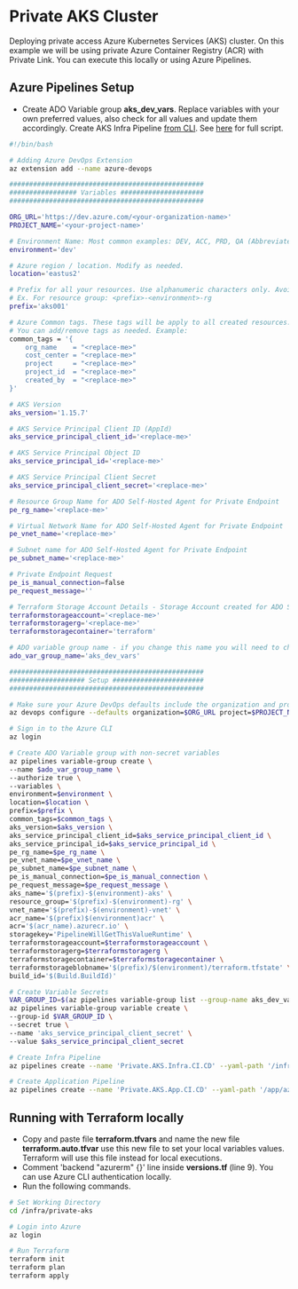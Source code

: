 # Private AKS Cluster

Deploying private access Azure Kubernetes Services (AKS) cluster. On this example we will be using private Azure Container Registry (ACR) with Private Link. You can execute this locally or using Azure Pipelines.

## Azure Pipelines Setup

* Create ADO Variable group **aks_dev_vars**. Replace variables with your own preferred values, also check for all **<replace-me>** values and update them accordingly. Create AKS Infra Pipeline [from CLI](https://docs.microsoft.com/en-us/azure/devops/pipelines/create-first-pipeline-cli). See [here](/infra/private-aks/azure-pipelines.sh) for full script.
```bash
#!/bin/bash

# Adding Azure DevOps Extension
az extension add --name azure-devops

#################################################
################# Variables #####################
#################################################

ORG_URL='https://dev.azure.com/<your-organization-name>'
PROJECT_NAME='<your-project-name>'

# Environment Name: Most common examples: DEV, ACC, PRD, QA (Abbreviate if possible)
environment='dev'

# Azure region / location. Modify as needed.
location='eastus2' 

# Prefix for all your resources. Use alphanumeric characters only. Avoid special characters. Ex. ado001
# Ex. For resource group: <prefix>-<environment>-rg
prefix='aks001'

# Azure Common tags. These tags will be apply to all created resources.
# You can add/remove tags as needed. Example: 
common_tags = '{
    org_name    = "<replace-me>"
    cost_center = "<replace-me>"
    project     = "<replace-me>"
    project_id  = "<replace-me>"
    created_by  = "<replace-me>"
}'

# AKS Version
aks_version='1.15.7'

# AKS Service Principal Client ID (AppId)
aks_service_principal_client_id='<replace-me>'

# AKS Service Principal Object ID
aks_service_principal_id='<replace-me>'

# AKS Service Principal Client Secret
aks_service_principal_client_secret='<replace-me>'

# Resource Group Name for ADO Self-Hosted Agent for Private Endpoint
pe_rg_name='<replace-me>'

# Virtual Network Name for ADO Self-Hosted Agent for Private Endpoint
pe_vnet_name='<replace-me>'

# Subnet name for ADO Self-Hosted Agent for Private Endpoint
pe_subnet_name='<replace-me>'

# Private Endpoint Request
pe_is_manual_connection=false
pe_request_message=''

# Terraform Storage Account Details - Storage Account created for ADO Self-Hosted Agent
terraformstorageaccount='<replace-me>'
terraformstoragerg='<replace-me>'
terraformstoragecontainer='terraform'

# ADO variable group name - if you change this name you will need to change azure-pipelines.yml file.
ado_var_group_name='aks_dev_vars'

#################################################
################### Setup #######################
#################################################

# Make sure your Azure DevOps defaults include the organization and project from the command prompt
az devops configure --defaults organization=$ORG_URL project=$PROJECT_NAME

# Sign in to the Azure CLI
az login

# Create ADO Variable group with non-secret variables
az pipelines variable-group create \
--name $ado_var_group_name \
--authorize true \
--variables \
environment=$environment \
location=$location \
prefix=$prefix \
common_tags=$common_tags \
aks_version=$aks_version \
aks_service_principal_client_id=$aks_service_principal_client_id \
aks_service_principal_id=$aks_service_principal_id \
pe_rg_name=$pe_rg_name \
pe_vnet_name=$pe_vnet_name \
pe_subnet_name=$pe_subnet_name \
pe_is_manual_connection=$pe_is_manual_connection \
pe_request_message=$pe_request_message \
aks_name='$(prefix)-$(environment)-aks' \
resource_group='$(prefix)-$(environment)-rg' \
vnet_name='$(prefix)-$(environment)-vnet' \
acr_name='$(prefix)$(environment)acr' \
acr='$(acr_name).azurecr.io' \
storagekey='PipelineWillGetThisValueRuntime' \
terraformstorageaccount=$terraformstorageaccount \
terraformstoragerg=$terraformstoragerg \
terraformstoragecontainer=$terraformstoragecontainer \
terraformstorageblobname='$(prefix)/$(environment)/terraform.tfstate' \
build_id='$(Build.BuildId)'

# Create Variable Secrets
VAR_GROUP_ID=$(az pipelines variable-group list --group-name aks_dev_vars --top 1 --query "[0].id" -o tsv)
az pipelines variable-group variable create \
--group-id $VAR_GROUP_ID \
--secret true \
--name 'aks_service_principal_client_secret' \
--value $aks_service_principal_client_secret

# Create Infra Pipeline
az pipelines create --name 'Private.AKS.Infra.CI.CD' --yaml-path '/infra/private-aks/azure-pipelines.yml' --repository private-aks-app --repository-type tfsgit --branch master

# Create Application Pipeline
az pipelines create --name 'Private.AKS.App.CI.CD' --yaml-path '/app/azure-pipelines.yml' --repository private-aks-app --repository-type tfsgit --branch master

```

## Running with Terraform locally

* Copy and paste file **terraform.tfvars** and name the new file **terraform.auto.tfvar** use this new file to set your local variables values. Terraform will use this file instead for local executions.
* Comment 'backend "azurerm" {}' line inside **versions.tf** (line 9). You can use Azure CLI authentication locally.
* Run the following commands.

```bash
# Set Working Directory
cd /infra/private-aks

# Login into Azure
az login 

# Run Terraform 
terraform init
terraform plan
terraform apply 
```
